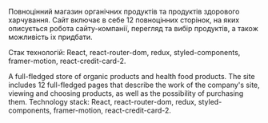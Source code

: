 Повноцінний магазин органічних продуктів та продуктів здорового харчування.
Сайт включає в себе 12 повноцінних сторінок, на яких описується робота сайту-компанії, перегляд та вибір продуктів, а також можливість іх придбати.

Стак технологій: React, react-router-dom, redux, styled-components, framer-motion, react-credit-card-2.

A full-fledged store of organic products and health food products.
The site includes 12 full-fledged pages that describe the work of the company's site, viewing and choosing products, as well as the possibility of purchasing them.
Technology stack: React, react-router-dom, redux, styled-components, framer-motion, react-credit-card-2.

